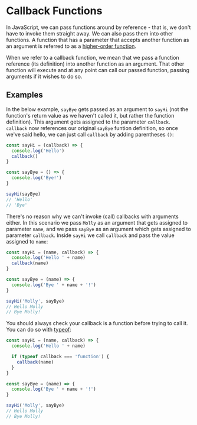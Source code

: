 # Callback Functions

In JavaScript, we can pass functions around by reference - that is, we don't have to invoke them straight away. We can also pass them into other functions. A function that has a parameter that accepts another function as an argument is referred to as a [higher-order function](https://en.wikipedia.org/wiki/Higher-order_function).

When we refer to a callback function, we mean that we pass a function reference (its definition) into another function as an argument. That other function will execute and at any point can call our passed function, passing arguments if it wishes to do so. 

## Examples

In the below example, `sayBye` gets passed as an argument to `sayHi` (not the function's return value as we haven't called it, but rather the function definition). This argument gets assigned to the parameter `callback`. `callback` now references our original `sayBye` funtion definition, so once we've said hello, we can just call `callback` by adding parentheses `()`:

```js
const sayHi = (callback) => {
  console.log('Hello')
  callback()
}

const sayBye = () => {
  console.log('Bye!')
}

sayHi(sayBye)
// 'Hello'
// 'Bye'
```

There's no reason why we can't invoke (call) callbacks with arguments either. In this scenario we pass `Molly` as an argument that gets assigned to parameter `name`, and we pass `sayBye` as an argument which gets assigned to parameter `callback`. Inside `sayHi` we call `callback` and pass the value assigned to `name`:

```js
const sayHi = (name, callback) => {
  console.log('Hello ' + name)
  callback(name)
}

const sayBye = (name) => {
  console.log('Bye ' + name + '!')
}

sayHi('Molly', sayBye)
// Hello Molly
// Bye Molly!
```

You should always check your callback is a function before trying to call it. You can do so with [typeof](https://developer.mozilla.org/en-US/docs/Web/JavaScript/Reference/Operators/typeof):

```js
const sayHi = (name, callback) => {
  console.log('Hello ' + name)

  if (typeof callback === 'function') {
    callback(name)
  }
}

const sayBye = (name) => {
  console.log('Bye ' + name + '!')
}

sayHi('Molly', sayBye)
// Hello Molly
// Bye Molly!
```
